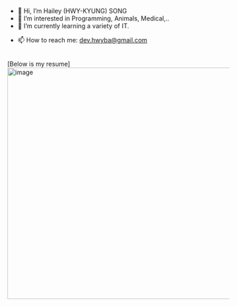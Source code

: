 - 👋 Hi, I’m Hailey (HWY-KYUNG) SONG
- 👀 I’m interested in Programming, Animals, Medical,..
- 🌱 I’m currently learning a variety of IT.
<!--- 💞️ I’m looking to collaborate on ---> 
- 📫 How to reach me: dev.hwyba@gmail.com<br>
<br>
[Below is my resume]
<img width="524" alt="image" src="https://user-images.githubusercontent.com/108180200/219012910-2a5235c7-214b-42a3-94ce-8f55f9c8e9b7.png">

<!---
hwyba28/hwyba28 is a ✨ special ✨ repository because its `README.md` (this file) appears on your GitHub profile.
You can click the Preview link to take a look at your changes.
--->
<!--
<img width="420" alt="image" src="https://user-images.githubusercontent.com/108180200/178365683-6e725bcb-c986-41a0-8551-04b77581536b.png">
-->
